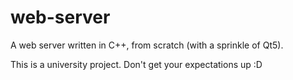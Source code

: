 # web-server
A web server written in C++, from scratch (with a sprinkle of Qt5).

This is a university project. Don't get your expectations up :D
